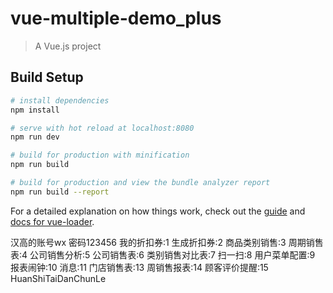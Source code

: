 # vue-multiple-demo_plus

> A Vue.js project

## Build Setup

``` bash
# install dependencies
npm install

# serve with hot reload at localhost:8080
npm run dev

# build for production with minification
npm run build

# build for production and view the bundle analyzer report
npm run build --report
```

For a detailed explanation on how things work, check out the [guide](http://vuejs-templates.github.io/webpack/) and [docs for vue-loader](http://vuejs.github.io/vue-loader).

汉高的账号wx  密码123456
我的折扣券:1
生成折扣券:2
商品类别销售:3
周期销售表:4
公司销售分析:5
公司销售表:6
类别销售对比表:7
扫一扫:8
用户菜单配置:9
报表闹钟:10
消息:11
门店销售表:13
周销售报表:14
顾客评价提醒:15
HuanShiTaiDanChunLe